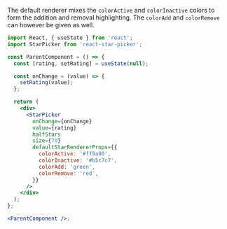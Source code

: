 The default renderer mixes the `colorActive` and `colorInactive` colors to form the addition and removal highlighting. The `colorAdd` and `colorRemove` can however be given as well.

```jsx
import React, { useState } from 'react';
import StarPicker from 'react-star-picker';

const ParentComponent = () => {
  const [rating, setRating] = useState(null);

  const onChange = (value) => {
    setRating(value);
  };

  return (
    <div>
      <StarPicker
        onChange={onChange}
        value={rating}
        halfStars
        size={70}
        defaultStarRendererProps={{
          colorActive: '#ff9a00',
          colorInactive: '#b5c7c7',
          colorAdd: 'green',
          colorRemove: 'red',
        }}
      />
    </div>
  );
};

<ParentComponent />;
```
